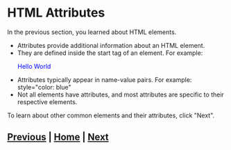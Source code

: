# HTML Attributes
In the previous section, you learned about HTML elements.
- Attributes provide additional information about an HTML element.
- They are defined inside the start tag of an element.
    For example: <p style="color: blue">Hello World</p>
- Attributes typically appear in name-value pairs.
    For example: style="color: blue"
- Not all elements have attributes, and most attributes are specific to their respective elements.

To learn about other common elements and their attributes, click "Next".

## [Previous](html_elements.md) | [Home](README.md) | [Next](tags.md)
